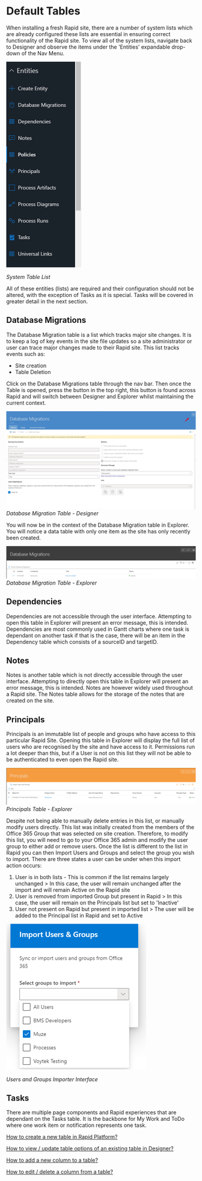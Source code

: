 # Default Tables

When installing a fresh Rapid site, there are a number of system lists which are already configured these lists are essential in ensuring correct functionality of the Rapid site. To view all of the system lists, navigate back to Designer and observe the items under the 'Entities' expandable drop-down of the Nav Menu.

![Default Tables 01.png](./downloaded_image_1705285478047.png)

*System Table List*

All of these entities (lists) are required and their configuration should not be altered, with the exception of Tasks as it is special. Tasks will be covered in greater detail in the next section.

## Database Migrations

The Database Migration table is a list which tracks major site changes. It is to keep a log of key events in the site file updates so a site administrator or user can trace major changes made to their Rapid site. This list tracks events such as:

- Site creation
- Table Deletion

Click on the Database Migrations table through the nav bar. Then once the Table is opened, press the button in the top right, this button is found across Rapid and will switch between Designer and Explorer whilst maintaining the current context.

![Default Tables 02.png](./downloaded_image_1705285479071.png)*Database Migration Table - Designer*

You will now be in the context of the Database Migration table in Explorer. You will notice a data table with only one item as the site has only recently been created.

![Default Tables 03.png](./downloaded_image_1705285480083.png)*Database Migration Table - Explorer*

## Dependencies

Dependencies are not accessible through the user interface. Attempting to open this table in Explorer will present an error message, this is intended. Dependencies are most commonly used in Gantt charts where one task is dependant on another task if that is the case, there will be an item in the Dependency table which consists of a sourceID and targetID.

## Notes

Notes is another table which is not directly accessible through the user interface. Attempting to directly open this table in Explorer will present an error message, this is intended. Notes are however widely used throughout a Rapid site. The Notes table allows for the storage of the notes that are created on the site.

## Principals

Principals is an immutable list of people and groups who have access to this particular Rapid Site. Opening this table in Explorer will display the full list of users who are recognised by the site and have access to it. Permissions run a lot deeper than this, but if a User is not on this list they will not be able to be authenticated to even open the Rapid site.

![Default Tables 04.png](./downloaded_image_1705285481091.png)*Principals Table - Explorer*

Despite not being able to manually delete entries in this list, or manually modify users directly. This list was initially created from the members of the Office 365 Group that was selected on site creation. Therefore, to modify this list, you will need to go to your Office 365 admin and modify the user group to either add or remove users. Once the list is different to the list in Rapid you can then Import Users and Groups and select the group you wish to import. There are three states a user can be under when this import action occurs:

1. User is in both lists - This is common if the list remains largely unchanged > In this case, the user will remain unchanged after the import and will remain Active on the Rapid site
2. User is removed from imported Group but present in Rapid > In this case, the user will remain on the Principals list but set to 'Inactive'
3. User not present on Rapid but present in imported list > The user will be added to the Principal list in Rapid and set to Active

![Default Tables 05.png](./downloaded_image_1705285482102.png)

*Users and Groups Importer Interface*

## Tasks

There are multiple page components and Rapid experiences that are dependant on the Tasks table. It is the backbone for My Work and ToDo where one work item or notification represents one task.

[How to create a new table in Rapid Platform?](/docs/Rapid/4-Keyper%20Manual/2-Designer/1-Tables/3-creating-tables/3-creating-tables.md "How to create a new data table in Designer?")

[How to view / update table options of an existing table in Designer?](/docs/Rapid/4-Keyper%20Manual/2-Designer/1-Tables/5-Table%20Configuration%20Guides/how-to-view-update-table-options-of-a-table/how-to-view-update-table-options-of-a-table.md "How to view / update table options of an existing table in Designer?")

[How to add a new column to a table?](/docs/Rapid/4-Keyper%20Manual/2-Designer/1-Tables/5-Table%20Configuration%20Guides/how-to-add-columns-to-a-data-table/how-to-add-columns-to-a-data-table.md "How to add columns to a data table?")

[How to edit / delete a column from a table?](/docs/Rapid/4-Keyper%20Manual/2-Designer/1-Tables/5-Table%20Configuration%20Guides/how-to-edit-delete-a-column-from-a-table/how-to-edit-delete-a-column-from-a-table.md "How to edit / delete a column from a table?")
